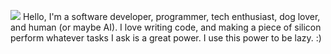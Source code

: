 ![](https://media2.giphy.com/media/v1.Y2lkPTc5MGI3NjExOWE5d2pmMzlmbmtxNmFsczNsNjJtMWpsdzJteTlxb21kcmJ2b251OSZlcD12MV9pbnRlcm5hbF9naWZfYnlfaWQmY3Q9Zw/l3vR85PnGsBwu1PFK/giphy.webp)
Hello, I'm a software developer, programmer, tech enthusiast, dog lover, and human (or maybe AI). I love writing code, and making a piece of silicon perform whatever tasks I ask is a great power. I use this power to be lazy. :)
